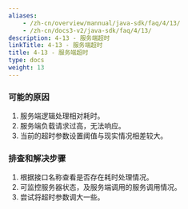 ```yaml
---
aliases:
    - /zh-cn/overview/mannual/java-sdk/faq/4/13/
    - /zh-cn/docs3-v2/java-sdk/faq/4/13/
description: 4-13 - 服务端超时
linkTitle: 4-13 - 服务端超时
title: 4-13 - 服务端超时
type: docs
weight: 13
---
```







### 可能的原因

1. 服务端逻辑处理相对耗时。
2. 服务端负载请求过高，无法响应。
3. 当前的超时参数设置阈值与现实情况相差较大。

### 排查和解决步骤

1. 根据接口名称查看是否存在耗时处理情况。
2. 可监控服务器状态，及服务端调用的服务调用情况。
3. 尝试将超时参数调大一些。